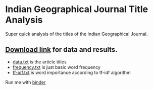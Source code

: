 # Indian Geographical Journal Title Analysis

Super quick analysis of the titles of the Indian Geographical Journal.

## [Download link](https://share.sachiniyer.com/share/Za8dmV7F) for data and results.

- [data.txt](https://share.sachiniyer.com/share/Za8dmV7F/data.txt) is the article titles
- [frequency.txt](https://share.sachiniyer.com/share/Za8dmV7F/frequency.txt) is just basic word frequency
- [tf-idf.txt](https://share.sachiniyer.com/share/Za8dmV7F/tf-idf.txt) is word importance according to tf-idf algorithm

Run me with [binder](https://mybinder.org/v2/gh/sachiniyer/igj-title-analysis/HEAD)
